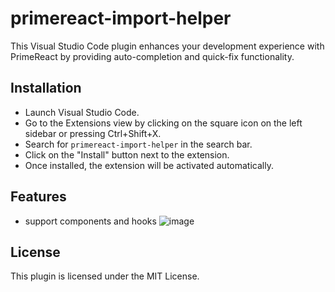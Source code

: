 # primereact-import-helper

This Visual Studio Code plugin enhances your development experience with PrimeReact by providing auto-completion and quick-fix functionality.

## Installation

- Launch Visual Studio Code.
- Go to the Extensions view by clicking on the square icon on the left sidebar or pressing Ctrl+Shift+X.
- Search for `primereact-import-helper` in the search bar.
- Click on the "Install" button next to the extension.
- Once installed, the extension will be activated automatically.

## Features

- support components and hooks
  ![image](https://media3.giphy.com/media/v1.Y2lkPTc5MGI3NjExeHdxaGhtOW5mMHp0d3AweWVnN24zcHJyNGNuNW9zYWxzcHoybHR6biZlcD12MV9pbnRlcm5hbF9naWZfYnlfaWQmY3Q9Zw/8jCG2cOXkmhcZP5qMG/giphy.gif)

## License

This plugin is licensed under the MIT License.
